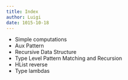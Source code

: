 ```yaml
---
title: Index
author: Luigi
date: 1015-10-18 
---
```


- Simple computations 
- Aux Pattern
- Recursive Data Structure
- Type Level Pattern Matching and Recursion
- HList reverse
- Type lambdas 

